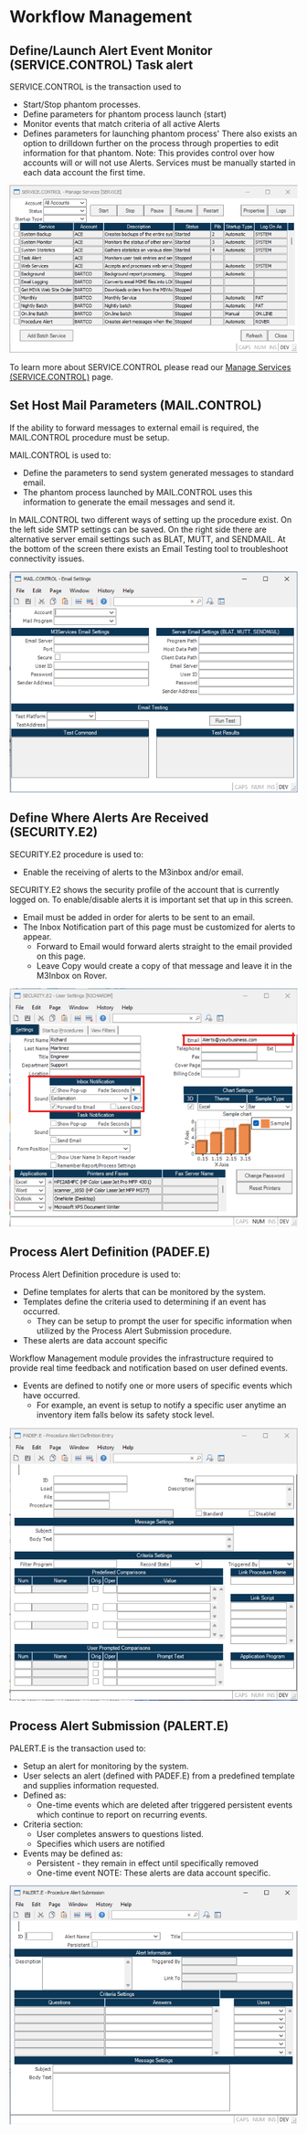 # Workflow Management
<PageHeader />

## Define/Launch Alert Event Monitor (SERVICE.CONTROL) Task alert

SERVICE.CONTROL is the transaction used to 
- Start/Stop phantom processes.
- Define parameters for phantom process launch (start)
- Monitor events that match criteria of all active Alerts
- Defines parameters for launching phantom process'
There also exists an option to drilldown further on the process through properties to edit information for that phantom. 
Note: This provides control over how accounts will or will not use Alerts. Services must be manually started in each data account the first time.

![SERVICE_CONTROL](./servicecontrol.png)

To learn more about SERVICE.CONTROL please read our [Manage Services (SERVICE.CONTROL)](ACE-OVERVIEW/ACE-ENTRY/SERVICE-CONTROL/SERVICE-CONTROL-1/README.md) page.

## Set Host Mail Parameters (MAIL.CONTROL)
If the ability to forward messages to external email is required, the MAIL.CONTROL procedure must be setup.

MAIL.CONTROL is used to: 
- Define the parameters to send system generated messages to standard email. 
- The phantom process launched by MAIL.CONTROL uses this information to generate the email messages and send it.

In MAIL.CONTROL two different ways of setting up the procedure exist. On the left side SMTP settings can be saved. 
On the right side there are alternative server email settings such as BLAT, MUTT, and SENDMAIL. 
At the bottom of the screen there exists an Email Testing tool to troubleshoot connectivity issues. 

![MAIL_CONTROL](./mailcontrol.png)

## Define Where Alerts Are Received (SECURITY.E2)
SECURITY.E2 procedure is used to: 
- Enable the receiving of alerts to the M3inbox and/or email. 

SECURITY.E2 shows the security profile of the account that is currently logged on. To enable/disable alerts it is important set that up in this screen. 
- Email must be added in order for alerts to be sent to an email.
- The Inbox Notification part of this page must be customized for alerts to appear.
	- Forward to Email would forward alerts straight to the email provided on this page.
	- Leave Copy would create a copy of that message and leave it in the M3Inbox on Rover.

![SECURITY_E2](./securitye2.png)

## Process Alert Definition (PADEF.E)
Process Alert Definition procedure is used to: 
- Define templates for alerts that can be monitored by the system.
- Templates define the criteria used to determining if an event has occurred.
	- They can be setup to prompt the user for specific information when utilized by the Process Alert Submission procedure.
- These alerts are data account specific 

Workflow Management module provides the infrastructure required to provide real time feedback and notification based on user defined events.
- Events are defined to notify one or more users of specific events which have occurred.
	- For example, an event is setup to notify a specific user anytime an inventory item falls below its safety stock level.

![PADEF_ENTRY](./padefe.png)

## Process Alert Submission (PALERT.E)
PALERT.E is the transaction used to:
- Setup an alert for monitoring by the system.
- User selects an alert (defined with PADEF.E) from a predefined template and supplies information requested.
- Defined as: 
	- One-time events which are deleted after triggered persistent events which continue to report on recurring events.
- Criteria section:
	- User completes answers to questions listed.
	- Specifies which users are notified
- Events may be defined as: 
	- Persistent - they remain in effect until specifically removed
	- One-time event
NOTE: These alerts are data account specific.

![PALERT_ENTRY](./palerte.png)

<PageFooter />
